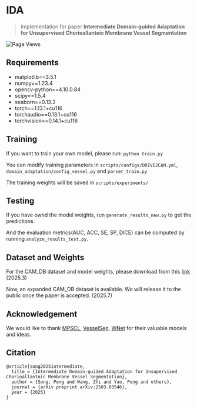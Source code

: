 # IDA
> Implementation for paper **Intermediate Domain-guided Adaptation for Unsupervised Chorioallantoic Membrane Vessel Segmentation**

<!-- Page Views Badge -->
<p align="left">
  <img src="https://komarev.com/ghpvc/?username=Light-47&label=Profile%20Views&color=blue&style=flat" alt="Page Views" />
</p>

## Requirements
* matplotlib==3.5.1
* numpy==1.23.4
* opencv-python==4.10.0.84
* scipy==1.5.4
* seaborn==0.13.2
* torch==1.13.1+cu116
* torchaudio==0.13.1+cu116
* torchvision==0.14.1+cu116

## Training
If you want to train your own model, please run: `python train.py`

You can modify training parameters in `scripts/configs/DRIVE2CAM.yml`, `domain_adaptation/config_vessel.py` and `parser_train.py`

The training weights will be saved in `scripts/experiments/`
## Testing
If you have ownd the model weights, run `generate_results_new.py` to get the predictions.

And the evaluation metrics(AUC, ACC, SE, SP, DICE) can be computed by running `analyze_results_test.py`.

## Dataset and Weights
For the CAM_DB dataset and model weights, please download from this [link](https://drive.google.com/drive/folders/1ixgoOKNaco7yQKrc0doH444L8pJYoqar?usp=sharing) (2025.3)

Now, an expanded CAM_DB dataset is available. We will release it to the public once the paper is accepted. (2025.7)
## Acknowledgement
We would like to thank [MPSCL](https://github.com/TFboys-lzz/MPSCL), [VesselSeg](https://github.com/lee-zq/VesselSeg-Pytorch), [WNet](https://github.com/agaldran/lwnet) for their valuable models and ideas.
## Citation
```
@article{song2025intermediate,
  title = {Intermediate Domain-guided Adaptation for Unsupervised Chorioallantoic Membrane Vessel Segmentation},
  author = {Song, Peng and Wang, Zhi and Yao, Peng and others},
  journal = {arXiv preprint arXiv:2503.03546},
  year = {2025}
}
```
